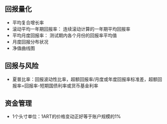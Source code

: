## 回报量化
* 平均复合增长率
* 滚动平均一年期回报率： 连续滚动计算的一年期平均回报率
* 平均月度回报率： 测试期内各个月份的回报率平均值
* 月度回报分布状况
* 净值曲线图

## 回报与风险
* 夏普比率：回报波动性比率，超额回报率/月度或年度回报率标准差，超额回报率=回报率-短期国债利率或货币基金利率


## 资金管理
* 1个头寸单位：1ART的价格变动正好等于账户规模的1%
